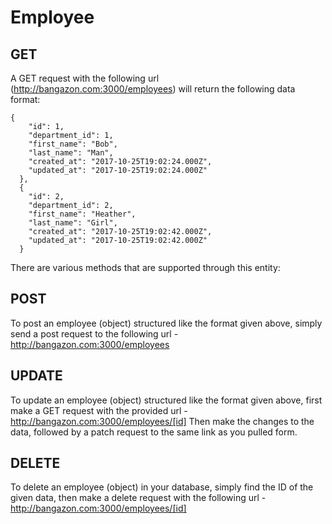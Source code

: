 # Employee

## GET
A GET request with the following url (http://bangazon.com:3000/employees) will return the following data format:
```
{
    "id": 1,
    "department_id": 1,
    "first_name": "Bob",
    "last_name": "Man",
    "created_at": "2017-10-25T19:02:24.000Z",
    "updated_at": "2017-10-25T19:02:24.000Z"
  },
  {
    "id": 2,
    "department_id": 2,
    "first_name": "Heather",
    "last_name": "Girl",
    "created_at": "2017-10-25T19:02:42.000Z",
    "updated_at": "2017-10-25T19:02:42.000Z"
  }
```
There are various methods that are supported through this entity:

## POST
To post an employee (object) structured like the format given above, simply send a post request to the following url - 
http://bangazon.com:3000/employees

## UPDATE
To update an employee (object) structured like the format given above, first make a GET request with the provided url - 
http://bangazon.com:3000/employees/[id]
Then make the changes to the data, followed by a patch request to the same link as you pulled form.

## DELETE
To delete an employee (object) in your database, simply find the ID of the given data, then make a delete request with the following url -
http://bangazon.com:3000/employees/[id]